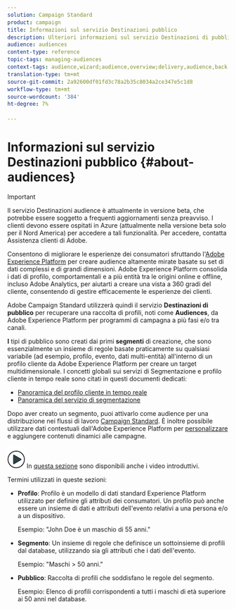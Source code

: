 ```yaml
---
solution: Campaign Standard
product: campaign
title: Informazioni sul servizio Destinazioni pubblico
description: Ulteriori informazioni sul servizio Destinazioni di pubblico.
audience: audiences
content-type: reference
topic-tags: managing-audiences
context-tags: audience,wizard;audience,overview;delivery,audience,back
translation-type: tm+mt
source-git-commit: 2a92600df01fd3c78a2b35c8034a2ce347e5c1d8
workflow-type: tm+mt
source-wordcount: '384'
ht-degree: 7%

---
```



# Informazioni sul servizio Destinazioni pubblico {#about-audiences}

>[!IMPORTANT]
>
>Il servizio Destinazioni audience è attualmente in versione beta, che potrebbe essere soggetto a frequenti aggiornamenti senza preavviso. I clienti devono essere ospitati in Azure (attualmente nella versione beta solo per il Nord America) per accedere a tali funzionalità. Per accedere, contatta  Assistenza clienti di Adobe.

Consentono di migliorare le esperienze dei consumatori sfruttando l&#39;[Adobe Experience Platform](https://docs.adobe.com/content/help/en/experience-platform/landing/home.html) per creare audience altamente mirate basate su set di dati complessi e di grandi dimensioni. Adobe Experience Platform consolida i dati di profilo, comportamentali e a più entità tra le origini online e offline, incluso  Adobe Analytics, per aiutarti a creare una vista a 360 gradi del cliente, consentendo di gestire efficacemente le esperienze dei clienti.

 Adobe Campaign Standard utilizzerà quindi il servizio **Destinazioni di pubblico** per recuperare una raccolta di profili, noti come **Audiences**, da Adobe Experience Platform per programmi di campagna a più fasi e/o tra canali.

**I** tipi di pubblico sono creati dai primi  **segmenti** di creazione, che sono essenzialmente un insieme di regole basate praticamente su qualsiasi variabile (ad esempio, profilo, evento, dati multi-entità) all&#39;interno di un profilo cliente da Adobe Experience Platform per creare un target multidimensionale. I concetti globali sui servizi di Segmentazione e profilo cliente in tempo reale sono citati in questi documenti dedicati:

* [Panoramica del profilo cliente in tempo reale](https://docs.adobe.com/content/help/en/experience-platform/profile/home.html)
* [Panoramica del servizio di segmentazione](https://docs.adobe.com/content/help/en/experience-platform/segmentation/home.html)

Dopo aver creato un segmento, puoi attivarlo come audience per una distribuzione nei flussi di lavoro [Campaign Standard](../../automating/using/aep-targeting-audiences.md). È inoltre possibile utilizzare dati contestuali dall&#39;Adobe Experience Platform per [personalizzare](../../automating/using/aep-personalizing-campaigns.md) e aggiungere contenuti dinamici alle campagne.

![](assets/do-not-localize/how-to-video.png) In  [questa sezione](https://docs.adobe.com/content/help/it-IT/campaign-standard-learn/tutorials/profiles-and-audiences/audience-destinations/audience-destinations-overview.html) sono disponibili anche i video introduttivi.

Termini utilizzati in queste sezioni:

* **Profilo**: Profilo è un modello di dati standard  Experience Platform utilizzato per definire gli attributi dei consumatori. Un profilo può anche essere un insieme di dati e attributi dell&#39;evento relativi a una persona e/o a un dispositivo.

   Esempio: &quot;John Doe è un maschio di 55 anni.&quot;

* **Segmento**: Un insieme di regole che definisce un sottoinsieme di profili dal database, utilizzando sia gli attributi che i dati dell&#39;evento.

   Esempio: &quot;Maschi > 50 anni.&quot;

* **Pubblico**: Raccolta di profili che soddisfano le regole del segmento.

   Esempio: Elenco di profili corrispondenti a tutti i maschi di età superiore ai 50 anni nel database.
